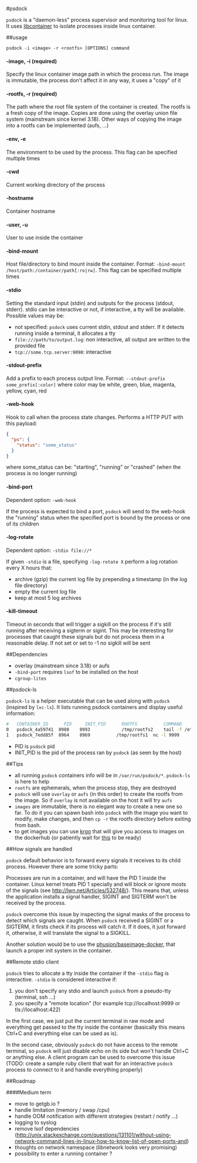 
#psdock

`psdock` is a "daemon-less" process supervisor and monitoring tool for linux. It uses [libcontainer](https://github.com/opencontainers/runc/tree/master/libcontainer) to isolate processes inside linux container.

##usage

`psdock -i <image> -r <rootfs> [OPTIONS] command`

#### -image, -i (required)

Specify the linux container image path in which the process run. The image is immutable, the process don't affect it in any way, it uses a "copy" of it

#### -rootfs, -r (required)

The path where the root file system of the container is created. The rootfs is a fresh copy of the image. Copies are done using the overlay union file system (mainstream since kernel 3.18). Other ways of copying the image into a rootfs can be implemented (aufs, ...)

#### -env, -e

The environment to be used by the process. This flag can be specified multiple times

#### -cwd

Current working directory of the process

#### -hostname

Container hostname

#### -user, -u

User to use inside the container

#### -bind-mount

Host file/directory to bind mount inside the container. Format: `-bind-mount /host/path:/container/path[:ro|rw]`. This flag can be specified multiple times

#### -stdio

Setting the standard input (stdin) and outputs for the process (stdout, stderr). stdio can be interactive or not, if interactive, a tty will be available. Possible values may be:

* not specified: `psdock` uses current stdin, stdout and stderr. If it detects running inside a terminal, it allocates a tty
* `file:///path/to/output.log`: non interactive, all output are written to the provided file
* `tcp://some.tcp.server:9090`: interactive


#### -stdout-prefix

Add a prefix to each process output line. Format: `--stdout-prefix some_prefix[:color]` where color may be white, green, blue, magenta, yellow, cyan, red

#### -web-hook

Hook to call when the process state changes. Performs a HTTP PUT with this payload:

````json
{
  "ps": {
    "status": "some_status"
  }
}
````

where some_status can be: "starting", "running" or "crashed" (when the process is no longer running)

#### -bind-port

Dependent option: `-web-hook`

If the process is expected to bind a port, `psdock` will send to the web-hook the "running" status when the specified port is bound by the process or one of its children

#### -log-rotate

Dependent option: `-stdio file://*`

If given `-stdio` is a file, specifying `-log-rotate X` perform a log rotation every X hours that:

- archive (gzip) the current log file by prepending a timestamp (in the log file directory)
- empty the current log file
- keep at most 5 log archives

#### -kill-timeout

Timeout in seconds that will trigger a sigkill on the process if it's still running after receiving a sigterm or sigint. This may be interesting for processes that caught these signals but do not process them in a reasonable delay. If not set or set to -1 no sigkill will be sent

##Dependencies

- overlay (mainstream since 3.18) or aufs
- `-bind-port` requires `lsof` to be installed on the host
- `cgroup-lites`

##psdock-ls

`psdock-ls` is a helper executable that can be used along with `psdock` (inspired by `lxc-ls`). It lists running psdock containers and display useful information:

````bash
#	CONTAINER_ID	  PID	  INIT_PID		ROOTFS		    COMMAND
0	psdock_4a59741	8988	8993		    /tmp/rootfs2	tail -f /etc/resolv.conf
1	psdock_7edd85f	8964	8969	      /tmp/rootfs1	nc -l 9999
````

* PID is `psdock` pid
* INIT_PID is the pid of the process ran by `psdock` (as seen by the host)

##Tips

- all running `psdock` containers info will be in `/var/run/psdock/*`. `psdock-ls` is here to help
- `rootfs` are ephemerals, when the process stop, they are destroyed
- `psdock` will use `overlay` or `aufs` (in this order) to create the rootfs from the image. So if `overlay` is not available on the host it will try `aufs`
- `images` are immutable, there is no elegant way to create a new one so far. To do it you can spawn bash into `psdock` with the image you want to modify, make changes, and then `cp -r`  the rootfs directory before exiting from bash.
- to get images you can use [krgo](https://github.com/robinmonjo/krgo) that will give you access to images on the dockerhub (or patiently wait for [this](https://github.com/docker/distribution/tree/master/cmd/dist) to be ready)

##How signals are handled

`psdock` default behavior is to forward every signals it receives to its child process. However there are some tricky parts:

Processes are run in a container, and will have the PID 1 inside the container. Linux kernel treats PID 1 specially and will block or ignore mosts of the signals (see http://lwn.net/Articles/532748/). This means that, unless the application installs a signal handler, SIGINT and SIGTERM won't be received by the process.

`psdock` overcome this issue by inspecting the signal masks of the process to detect which signals are caught. When `psdock` received a SIGINT or a SIGTERM, it firsts check if its process will catch it. If it does, it just forward it, otherwise, it will translate the signal to a SIGKILL.

Another solution would be to use the [phusion/baseimage-docker](https://github.com/phusion/baseimage-docker), that launch a proper init system in the container.

##Remote stdio client

`psdock` tries to allocate a tty inside the container if the `-stdio` flag is interactive. `-stdio` is considered interactive if:

1. you don't specify any stdio and launch `psdock` from a pseudo-tty (terminal, ssh ...)
2. you specify a "remote location" (for example tcp://localhost:9999 or tls://localhost:422)

In the first case, we just put the current terminal in raw mode and everything get passed to the tty inside the container (basically this means Ctrl+C and everything else can be used as is).

In the second case, obviously `psdock` do not have access to the remote terminal, so `psdock` will just disable echo on its side but won't handle Ctrl+C or anything else. A client program can be used to overcome this issue (TODO: create a sample ruby client that wait for an interactive `psdock` process to connect to it and handle everything properly)


##Roadmap

####Medium term

- move to getgb.io ?
- handle limitation (memory / swap /cpu)
- handle OOM notification with different strategies (restart / notify ...)
- logging to syslog
- remove lsof dependencies (http://unix.stackexchange.com/questions/131101/without-using-network-command-lines-in-linux-how-to-know-list-of-open-ports-and)
- thoughts on network namespace (libnetwork looks very promising)
- possibility to enter a running container ?
